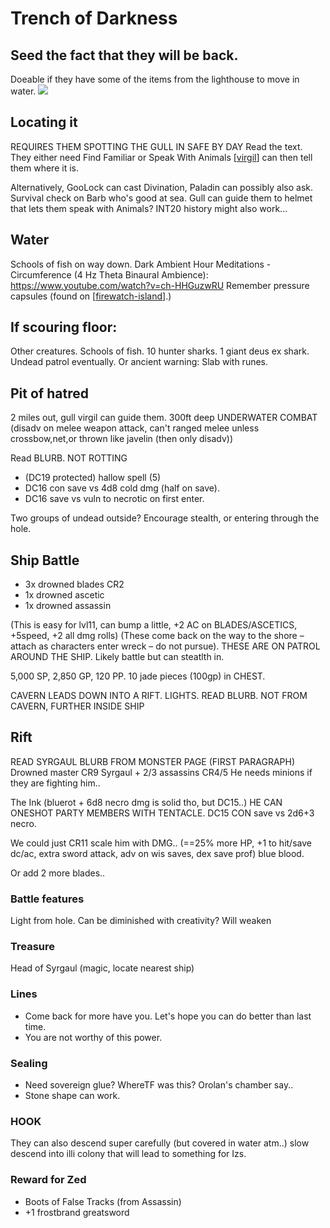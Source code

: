 # Trench of Darkness
## Seed the fact that they will be back.
Doeable if they have some of the items from the lighthouse to move in water.
![](https://i.imgur.com/eAoMUO6.gifv)

## Locating it
REQUIRES THEM SPOTTING THE GULL IN SAFE BY DAY
Read the text. They either need Find Familiar or Speak With Animals
[[virgil]] can then tell them where it is.

Alternatively, GooLock can cast Divination, Paladin can possibly also ask.
Survival check on Barb who's good at sea.
Gull can guide them to helmet that lets them speak with Animals?
INT20 history might also work...

## Water
Schools of fish on way down.
Dark Ambient Hour Meditations - Circumference (4 Hz Theta Binaural Ambience): https://www.youtube.com/watch?v=ch-HHGuzwRU
Remember pressure capsules (found on [[firewatch-island]].)

## If scouring floor:
Other creatures. Schools of fish. 10 hunter sharks. 1 giant deus ex shark. Undead patrol eventually.
Or ancient warning: Slab with runes.

## Pit of hatred
2 miles out, gull virgil can guide them. 300ft deep
UNDERWATER COMBAT (disadv on melee weapon attack, can't ranged melee unless crossbow,net,or thrown like javelin (then only disadv))

Read BLURB. NOT ROTTING

- (DC19 protected) hallow spell (5)
- DC16 con save vs 4d8 cold dmg (half on save).
- DC16 save vs vuln to necrotic on first enter.

Two groups of undead outside? Encourage stealth, or entering through the hole.

## Ship Battle
- 3x drowned blades CR2
- 1x drowned ascetic
- 1x drowned assassin

(This is easy for lvl11, can bump a little, +2 AC on BLADES/ASCETICS, +5speed, +2 all dmg rolls)
(These come back on the way to the shore – attach as characters enter wreck – do not pursue).
THESE ARE ON PATROL AROUND THE SHIP. Likely battle but can steatlth in.

5,000 SP, 2,850 GP, 120 PP. 10 jade pieces (100gp) in CHEST.

CAVERN LEADS DOWN INTO A RIFT. LIGHTS.
READ BLURB. NOT FROM CAVERN, FURTHER INSIDE SHIP

## Rift
READ SYRGAUL BLURB FROM MONSTER PAGE (FIRST PARAGRAPH)
Drowned master CR9 Syrgaul + 2/3 assassins CR4/5
He needs minions if they are fighting him..

The Ink (bluerot + 6d8 necro dmg is solid tho, but DC15..)
HE CAN ONESHOT PARTY MEMBERS WITH TENTACLE. DC15 CON save vs 2d6+3 necro.

We could just CR11 scale him with DMG.. (==25% more HP, +1 to hit/save dc/ac, extra sword attack, adv on wis saves, dex save prof) blue blood.

Or add 2 more blades..

### Battle features
Light from hole. Can be diminished with creativity? Will weaken

### Treasure
Head of Syrgaul (magic, locate nearest ship)

### Lines
- Come back for more have you. Let's hope you can do better than last time.
- You are not worthy of this power.

### Sealing
- Need sovereign glue? WhereTF was this? Orolan's chamber say..
- Stone shape can work.

### HOOK
They can also descend super carefully (but covered in water atm..) slow descend into illi colony that will lead to something for Izs.

### Reward for Zed
- Boots of False Tracks (from Assassin)
- +1 frostbrand greatsword

[//begin]: # "Autogenerated link references for markdown compatibility"
[virgil]: ../npcs/virgil "Virgil"
[firewatch-island]: firewatch-island "Firewatch island"
[//end]: # "Autogenerated link references"
